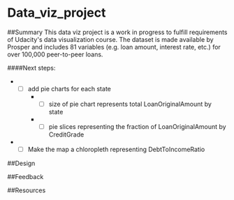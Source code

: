 # Data_viz_project
##Summary
This data viz project is a work in progress to fulfill requirements of Udacity's data visualization course.  The dataset is made available by Prosper and includes 81 variables (e.g. loan amount, interest rate, etc.) for over 100,000 peer-to-peer loans.  

####Next steps:

* - [ ] add pie charts for each state 
    * - [ ] size of pie chart represents total LoanOriginalAmount by state
    * - [ ] pie slices representing the fraction of LoanOriginalAmount by CreditGrade
* - [ ] Make the map a chloropleth representing DebtToIncomeRatio

##Design

##Feedback

##Resources
